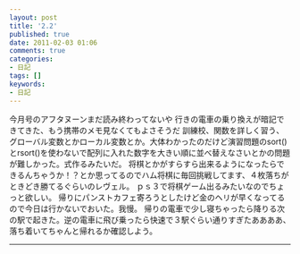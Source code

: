 ```yaml
---
layout: post
title: '2.2'
published: true
date: 2011-02-03 01:06
comments: true
categories:
- 日記
tags: []
keywords:
- 日記
---
```

今月号のアフタヌーンまだ読み終わってないや
行きの電車の乗り換えが暗記できてきた、もう携帯のメモ見なくてもよさそうだ
訓練校、関数を詳しく習う、グローバル変数とかローカル変数とか。大体わかったのだけど演習問題のsort()とrsort()を使わないで配列に入れた数字を大きい順に並べ替えなさいとかの問題が難しかった。式作るみたいだ。
将棋とかがすらすら出来るようになったらできるんちゃうか！？とか思ってるのでハム将棋に毎回挑戦してます、４枚落ちがときどき勝てるぐらいのレヴェル。
ｐｓ３で将棋ゲーム出るみたいなのでちょっと欲しい。
帰りにパンストカフェ寄ろうとしたけど金のヘリが早くなってるので今日は行かないでおいた。我慢。
帰りの電車で少し寝ちゃったら降りる次の駅で起きた。逆の電車に飛び乗ったら快速で３駅ぐらい通りすぎたああああ、落ち着いてちゃんと帰れるか確認しよう。

---

